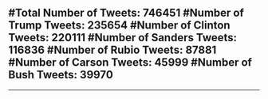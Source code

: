 #Total Number of Tweets: 746451 
#Number of Trump Tweets: 235654
#Number of Clinton Tweets: 220111
#Number of Sanders Tweets: 116836
#Number of Rubio Tweets: 87881
#Number of Carson Tweets: 45999
#Number of Bush Tweets: 39970
---
---
